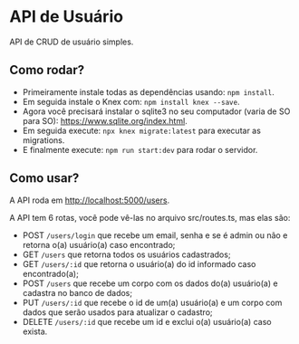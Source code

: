 # API de Usuário

API de CRUD de usuário simples.

## Como rodar?
- Primeiramente instale todas as dependências usando: ```npm install```.
- Em seguida instale o Knex com: ```npm install knex --save```.
- Agora você precisará instalar o sqlite3 no seu computador (varia de SO para SO): https://www.sqlite.org/index.html.
- Em seguida execute: ```npx knex migrate:latest``` para executar as migrations.
- E finalmente execute: ```npm run start:dev``` para rodar o servidor.

## Como usar?
A API roda em [http://localhost:5000/users](http://localhost:5000/users).

A API tem 6 rotas, você pode vê-las no arquivo src/routes.ts, mas elas são:
- POST ```/users/login``` que recebe um email, senha e se é admin ou não e retorna o(a) usuário(a) caso encontrado;
- GET ```/users``` que retorna todos os usuários cadastrados;
- GET ```/users/:id``` que retorna o usuário(a) do id informado caso encontrado(a);
- POST ```/users``` que recebe um corpo com os dados do(a) usuário(a) e cadastra no banco de dados;
- PUT ```/users/:id``` que recebe o id de um(a) usuário(a) e um corpo com dados que serão usados para atualizar o cadastro;
- DELETE ```/users/:id``` que recebe um id e exclui o(a) usuário(a) caso exista.
